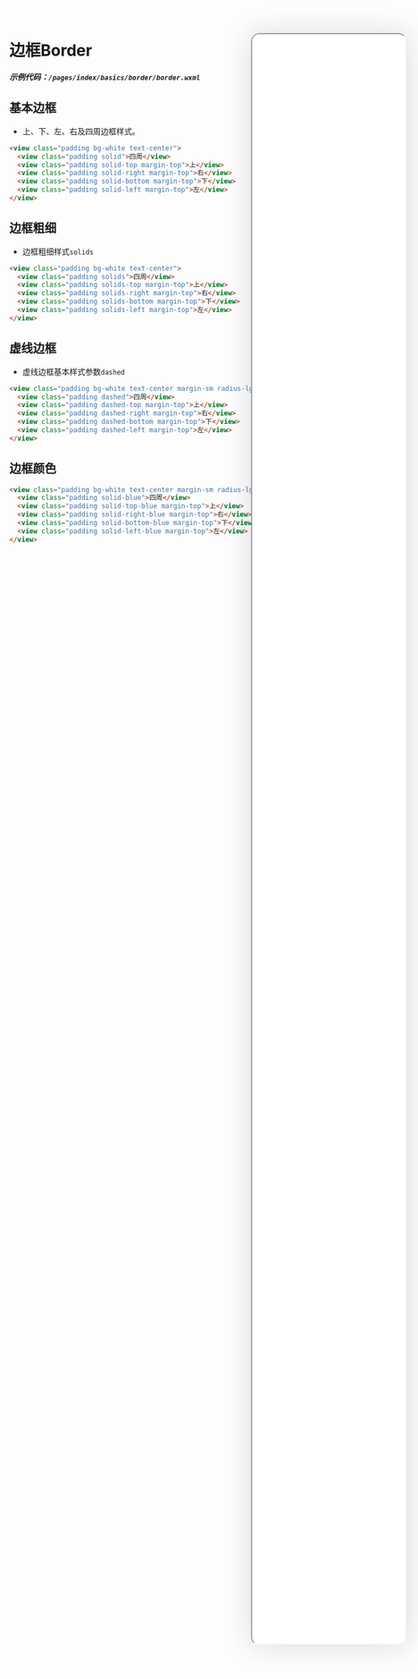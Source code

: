 <!--
 * @Descripttion: 
 * @version: V1.0
 * @Author: Xiaokang Lei
 * @email: lxk201808@163.com
 * @Date: 2022-12-15 20:17:15
 * @LastEditors: Xiaokang Lei
 * @LastEditTime: 2023-01-13 16:24:23
-->

<div class="minipre" style="width:18%; min-width:275px; height:90%; float:right; position:fixed; right:2.5%;top:2%;z-index:99;">
    <iframe src="./h5/index.html#/pages/index/basics/border/border" width="100%" height="80%" style="border-radius:15px; box-shadow:0 0 50px 0px rgb(30 0 60 / 15%);"></iframe>
</div>

# 边框Border

***示例代码：`/pages/index/basics/border/border.wxml`***

## 基本边框

- 上、下、左、右及四周边框样式。

```html
<view class="padding bg-white text-center">
  <view class="padding solid">四周</view>
  <view class="padding solid-top margin-top">上</view>
  <view class="padding solid-right margin-top">右</view>
  <view class="padding solid-bottom margin-top">下</view>
  <view class="padding solid-left margin-top">左</view>
</view>
```

## 边框粗细

- 边框粗细样式`solids`

```html
<view class="padding bg-white text-center">
  <view class="padding solids">四周</view>
  <view class="padding solids-top margin-top">上</view>
  <view class="padding solids-right margin-top">右</view>
  <view class="padding solids-bottom margin-top">下</view>
  <view class="padding solids-left margin-top">左</view>
</view>
```

## 虚线边框

- 虚线边框基本样式参数`dashed`

```html
<view class="padding bg-white text-center margin-sm radius-lg">
  <view class="padding dashed">四周</view>
  <view class="padding dashed-top margin-top">上</view>
  <view class="padding dashed-right margin-top">右</view>
  <view class="padding dashed-bottom margin-top">下</view>
  <view class="padding dashed-left margin-top">左</view>
</view>
```

## 边框颜色

```html
<view class="padding bg-white text-center margin-sm radius-lg">
  <view class="padding solid-blue">四周</view>
  <view class="padding solid-top-blue margin-top">上</view>
  <view class="padding solid-right-blue margin-top">右</view>
  <view class="padding solid-bottom-blue margin-top">下</view>
  <view class="padding solid-left-blue margin-top">左</view>
</view>
```
